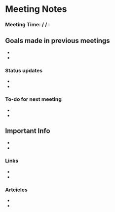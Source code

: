 # Meeting Notes
### Meeting Time:     /    /    :  

## Goals made in previous meetings
- 
-      

### Status updates
- 
- 
### To-do for next meeting
- 
- 
## Important Info
- 
- 
### Links
- 
- 
### Artcicles
- 
- 

